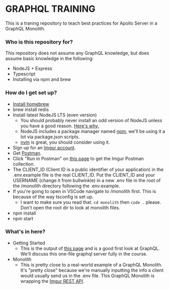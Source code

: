 # GRAPHQL TRAINING #

This is a traning repository to teach best practices for Apollo Server in a GraphQL Monolith.

### Who is this repository for? ###

This repository does not assume any GraphQL knowledge, but does assume basic knowledge in the following:

* NodeJS + Express
* Typescript
* Installing via npm and brew

### How do I get set up? ###

* [Install homebrew](https://brew.sh/)
* brew install redis
* Install latest NodeJS LTS (even version)
    * You should probably never install an odd version of NodeJS unless you have a good reason. [Here's why.](https://nodejs.org/en/about/releases/)
    * NodeJS includes a package manager named [npm](https://www.npmjs.com/), we'll be using it a lot via package.json scripts.
    * [nvm](https://github.com/nvm-sh/nvm) is great, you should consider using it.
* Sign up for an [Imgur account](https://imgur.com/).
* Get [Postman](https://www.postman.com/).
* Click "Run in Postman" on [this page](https://apidocs.imgur.com/) to get the Imgur Postman collection.
* The CLIENT_ID (Client ID is a public identifier of your application) in the .env.example file is the real CLIENT_ID. Put the CLIENT_ID and your USERNAME (change it from bullwinkle) in a new .env file in the root of the /monolith directory following the .env.example.
* If you're going to open in VSCode navigate to /monolith first. This is because of the way tsconfig is set up.
    * I want to make sure you read that. `cd monolith` then `code .` please. Don't open the root dir to look at monolith files.
* npm install
* npm start

### What's in here? ###

* Getting Started
    * This is the output of [this page](https://www.apollographql.com/docs/apollo-server/getting-started/) and is a good first look at GraphQL. We'll discuss this one-file graphql server fully in the course.
* Monolith
    * This is pretty close to a real-world example of a GraphQL Monolith. It's "pretty close" because we're manually inputting the info a client would usually send us in the .env file. This GraphQL Monolith is wrapping the [Imgur REST API](https://apidocs.imgur.com/).
